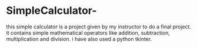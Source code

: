# SimpleCalculator-
this simple calculator is a project given by my instructor to do a final project. it contains simple mathematical operators like addition, subtraction, multiplication and division.
i have also used a python tkinter.
